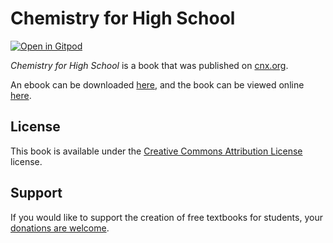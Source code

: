 # Chemistry for High School

[![Open in Gitpod](https://gitpod.io/button/open-in-gitpod.svg)](https://gitpod.io/from-referrer/)

_Chemistry for High School_ is a book that was published on [cnx.org](https://cnx.org/).

An ebook can be downloaded [here](https://github.com/cnx-user-books/cnxbook-chemistry-for-high-school/releases/latest), and the book can be viewed online [here](https://github.com/cnx-user-books/cnxbook-chemistry-for-high-school/releases/latest).

## License
This book is available under the [Creative Commons Attribution License](./LICENSE) license.

## Support
If you would like to support the creation of free textbooks for students, your [donations are welcome](https://riceconnect.rice.edu/donation/support-openstax-banner).
